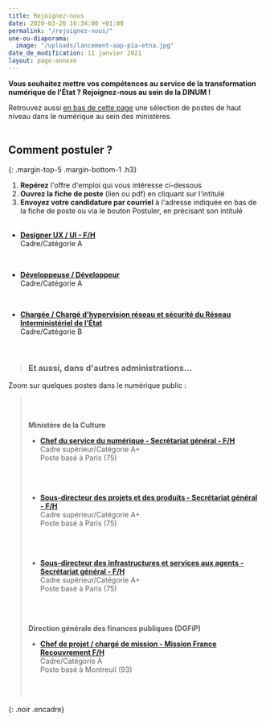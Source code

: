 ```yaml
---
title: Rejoignez-nous
date: 2020-03-26 16:34:00 +01:00
permalink: "/rejoignez-nous/"
une-ou-diaporama:
  image: "/uploads/lancement-aap-pia-etna.jpg"
date_de_modification: 11 janvier 2021
layout: page-annexe
---
```


**Vous souhaitez mettre vos compétences au service de la transformation numérique de l'État ? Rejoignez-nous au sein de la DINUM !**

Retrouvez aussi [en bas de cette page](#offresminist%C3%A8res) une sélection de postes de haut niveau dans le numérique au sein des ministères.
<br>
<br>

## Comment postuler ?
{: .margin-top-5 .margin-bottom-1 .h3}
1. **Repérez** l'offre d'emploi qui vous intéresse ci-dessous
2. **Ouvrez la fiche de poste** (lien ou pdf) en cliquant sur l'intitulé
3. **Envoyez votre candidature par courriel** à l'adresse indiquée en bas de la fiche de poste ou via le bouton Postuler, en précisant son intitulé
   <br>
   <br>


* **[Designer UX / UI - F/H](https://place-emploi-public.gouv.fr/offre-emploi/designer-ux--ui-hf-reference-2021-536479 "Designer UX / UI - F/H")**
<br>Cadre/Catégorie A
<br>

* **[Développeuse / Développeur](https://place-emploi-public.gouv.fr/offre-emploi/developpeur--developpeuse-reference-2020-470032 "Développeur / Développeuse")**
<br>Cadre/Catégorie A
<br>

* **[Chargée / Chargé d'hypervision réseau et sécurité du Réseau Interministériel de l’État](https://place-emploi-public.gouv.fr/offre-emploi/chargee-d-hypervision-reseau-et-securite-du-reseau-interministeriel-de-l-etat-hf-reference-2020-473998 "Chargée / Chargé d'hypervision réseau et sécurité du Réseau Interministériel de l’État")**
<br>Cadre/Catégorie B
<br>



<!--
## Nos offres d'emploi actuellement disponibles à la DINUM :
{: .margin-top-4 .margin-bottom-0}
*Sans précision, les postes sont basés à Paris*
{: .margin-bottom-1}
  -->
<!--
> ### Talents du numérique : l’État recrute !
> <figure class='image-center' style='width: 70%;'><img src="/uploads/Campagne_Linkedin_FETE_visuel1.jpg" alt=""/></figure>
> <br>Vous êtes développeur, chef de projet numérique, ingénieur, architecte SI, technicien support... ? Venez créer le service public de demain !
> <br>Plus de 300 postes dans de nombreux métiers vous attendent au **Forum de l'emploi tech de l’État, du 30 novembre au 9 décembre 2020**. Édition 100% en ligne.
> <br>[> Inscrivez-vous jusqu'au 27 nov, 14h](https://numerique.gouv.fr/agenda/forum-emploi-tech-etat-2020)
> <br>
{: .noir .encadre}
  -->
<!--
## Transformation numérique / RH
{: .margin-top-4 .margin-bottom-1}
* [**Chef/cheffe de la mission « TALENTS »**](https://www.place-emploi-public.gouv.fr/offre-emploi/chef-de-la-mission--talents--hf-reference-2020-506084) 
  <br>Encadrement supérieur/Catégorie A+
  <br>
  <br>
  -->

> ### Et aussi, dans d'autres administrations…<a id="offresministères"></a>
Zoom sur quelques postes dans le numérique public :
> <br>
> <br>
>
> **Ministère de la Culture**
>
> * **[Chef du service du numérique - Secrétariat général - F/H](https://place-emploi-public.gouv.fr/offre-emploi/chef-du-service-du-numerique-au-secretariat-general-paris75-hf-reference-2020-523384 "Chef du service du numérique au secrétariat général - F/H - Lien externe")**
><br>Cadre supérieur/Catégorie A+
><br>Poste basé à Paris (75)
><br>
><br>
>
> * **[Sous-directeur des projets et des produits - Secrétariat général - F/H](https://place-emploi-public.gouv.fr/offre-emploi/sous-directeur-des-projets-et-des-produits-secretariat-general-paris75-hf-reference-2020-523388 "Sous-directeur des projets et des produits-Secrétariat général - F/H - Lien externe")**
><br>Cadre supérieur/Catégorie A+
><br>Poste basé à Paris (75)
><br>
><br>
>
> * **[Sous-directeur des infrastructures et services aux agents - Secrétariat général - F/H](https://place-emploi-public.gouv.fr/offre-emploi/sous-directeur-des-infrastructures-et-services-aux-agents--secretariat-general-paris75-hf-reference-2020-523386 "Sous-directeur des infrastructures et services aux agents - Secrétariat général - F/H - Lien externe")**
><br>Cadre supérieur/Catégorie A+
><br>Poste basé à Paris (75)
><br>
><br>
>
> **Direction générale des finances publiques (DGFiP)**
>
> * **[Chef de projet / chargé de mission - Mission France Recouvrement F/H](https://www.place-emploi-public.gouv.fr/offre-emploi/cheffe-de-projet--charge-e-de-mission-reference-2020-473064 "Chef de projet / chargé de mission F/H - Lien externe")**
> <br>Cadre/Catégorie A
> <br>Poste basé à Montreuil (93)
> <br>
> <br>
> 
{: .noir .encadre}